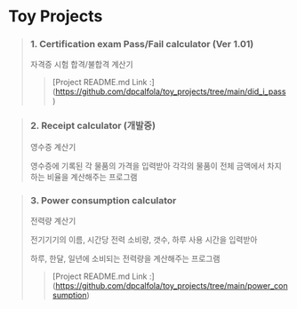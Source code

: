 # Toy Projects


> ### 1. Certification exam Pass/Fail calculator (Ver 1.01)
> 자격증 시험 합격/불합격 계산기
> > [Project README.md Link :] (https://github.com/dpcalfola/toy_projects/tree/main/did_i_pass)


> ### 2. Receipt calculator (개발중)
> 영수증 계산기
> 
> 영수증에 기록된 각 물품의 가격을 입력받아
> 각각의 물품이 전체 금액에서 차지하는 비율을 계산해주는 프로그램  
>  


> ### 3. Power consumption calculator
> 전력량 계산기
> 
> 전기기기의 이름, 시간당 전력 소비량, 갯수, 하루 사용 시간을 입력받아
> 
> 하루, 한달, 일년에 소비되는 전력량을 계산해주는 프로그램
> > [Project README.md Link :] (https://github.com/dpcalfola/toy_projects/tree/main/power_consumption)